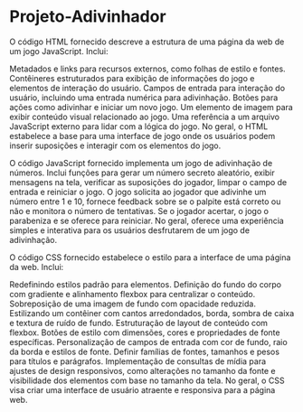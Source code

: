 ﻿# Projeto-Adivinhador
 
O código HTML fornecido descreve a estrutura de uma página da web de um jogo JavaScript. Inclui:

Metadados e links para recursos externos, como folhas de estilo e fontes.
Contêineres estruturados para exibição de informações do jogo e elementos de interação do usuário.
Campos de entrada para interação do usuário, incluindo uma entrada numérica para adivinhação.
Botões para ações como adivinhar e iniciar um novo jogo.
Um elemento de imagem para exibir conteúdo visual relacionado ao jogo.
Uma referência a um arquivo JavaScript externo para lidar com a lógica do jogo.
No geral, o HTML estabelece a base para uma interface de jogo onde os usuários podem inserir suposições e interagir com os elementos do jogo.

O código JavaScript fornecido implementa um jogo de adivinhação de números. Inclui funções para gerar um número secreto aleatório, exibir mensagens na tela, verificar as suposições do jogador, limpar o campo de entrada e reiniciar o jogo. O jogo solicita ao jogador que adivinhe um número entre 1 e 10, fornece feedback sobre se o palpite está correto ou não e monitora o número de tentativas. Se o jogador acertar, o jogo o parabeniza e se oferece para reiniciar. No geral, oferece uma experiência simples e interativa para os usuários desfrutarem de um jogo de adivinhação.

O código CSS fornecido estabelece o estilo para a interface de uma página da web. Inclui:

Redefinindo estilos padrão para elementos.
Definição do fundo do corpo com gradiente e alinhamento flexbox para centralizar o conteúdo.
Sobreposição de uma imagem de fundo com opacidade reduzida.
Estilizando um contêiner com cantos arredondados, borda, sombra de caixa e textura de ruído de fundo.
Estruturação de layout de conteúdo com flexbox.
Botões de estilo com dimensões, cores e propriedades de fonte específicas.
Personalização de campos de entrada com cor de fundo, raio da borda e estilos de fonte.
Definir famílias de fontes, tamanhos e pesos para títulos e parágrafos.
Implementação de consultas de mídia para ajustes de design responsivos, como alterações no tamanho da fonte e visibilidade dos elementos com base no tamanho da tela.
No geral, o CSS visa criar uma interface de usuário atraente e responsiva para a página web.
